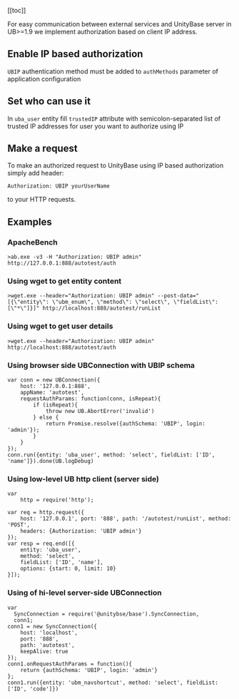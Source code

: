 [[toc]]

For easy communication between external services and UnityBase server in UB>=1.9 we implement authorization based on client IP address.

## Enable IP based authorization

`UBIP` authentication method  must be added to `authMethods` parameter of application configuration

## Set who can use it

In `uba_user` entity fill `trustedIP` attribute with semicolon-separated list of trusted IP addresses for user you want to authorize using IP

## Make a request
To make an authorized request to UnityBase using IP based authorization simply add header:

    Authorization: UBIP yourUserName 

to your HTTP requests.

## Examples

### ApacheBench

    >ab.exe -v3 -H "Authorization: UBIP admin" http://127.0.0.1:888/autotest/auth

### Using wget to get entity content

    >wget.exe --header="Authorization: UBIP admin" --post-data="[{\"entity\": \"ubm_enum\", \"method\": \"select\", \"fieldList\": [\"*\"]}]" http://localhost:888/autotest/runList

### Using wget to get user details

    >wget.exe --header="Authorization: UBIP admin" http://localhost:888/autotest/auth

### Using browser side UBConnection with UBIP schema

    var conn = new UBConnection({ 
        host: '127.0.0.1:888', 
        appName: 'autotest', 
        requestAuthParams: function(conn, isRepeat){
            if (isRepeat){ 
				throw new UB.AbortError('invalid') 
			} else { 
				return Promise.resolve({authSchema: 'UBIP', login: 'admin'}); 
			} 
        }
    });
    conn.run({entity: 'uba_user', method: 'select', fieldList: ['ID', 'name']}).done(UB.logDebug)

### Using low-level UB http client (server side)

    var 
        http = require('http');
     
    var req = http.request({
        host: '127.0.0.1', port: '888', path: '/autotest/runList', method: 'POST',
        headers: {Authorization: 'UBIP admin'}
    });
    var resp = req.end([{
		entity: 'uba_user', 
		method: 'select', 
		fieldList: ['ID', 'name'], 
		options: {start: 0, limit: 10}
	}]);

### Using of hi-level server-side UBConnection

    var 
      SyncConnection = require('@unitybse/base').SyncConnection,
      conn1;
    conn1 = new SyncConnection({
		host: 'localhost', 
		port: '888', 
		path: 'autotest', 
		keepAlive: true
	});
    conn1.onRequestAuthParams = function(){ 
		return {authSchema: 'UBIP', login: 'admin'} 
	};
    conn1.run({entity: 'ubm_navshortcut', method: 'select', fieldList: ['ID', 'code']})